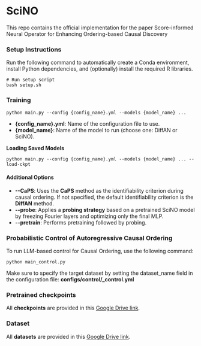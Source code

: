 # SciNO
This repo contains the official implementation for the paper Score-informed Neural Operator for Enhancing Ordering-based Causal Discovery

### Setup Instructions

Run the following command to automatically create a Conda environment, install Python dependencies, and (optionally) install the required R libraries.

```
# Run setup script
bash setup.sh
```

### Training 

```
python main.py --config {config_name}.yml --models {model_name} ...
```

- **{config_name}.yml**: Name of the configuration file to use.
- **{model_name}**: Name of the model to run (choose one: DiffAN or SciNO).

**Loading Saved Models**
```
python main.py --config {config_name}.yml --models {model_name} ... --load-ckpt
```

#### Additional Options
- **--CaPS**: Uses the **CaPS** method as the identifiability criterion during causal ordering.
If not specified, the default identifiability criterion is the **DiffAN** method.
- **--probe**: Applies a **probing strategy** based on a pretrained SciNO model by freezing Fourier layers and optimizing only the final MLP.
- **--pretrain**: Performs pretraining followed by probing.

### Probabilistic Control of Autoregressive Causal Ordering
To run LLM-based control for Causal Ordering, use the following command:
```
python main_control.py 
```
Make sure to specify the target dataset by setting the dataset_name field in the configuration file:
**configs/control/_control.yml**

### Pretrained checkpoints

All **checkpoints** are provided in this [Google Drive link](https://drive.google.com/file/d/1ZZ5godXYGNQGVLrFNJ5mtx0CCTlaaT2_/view?usp=drive_link).

### Dataset

All **datasets** are provided in this [Google Drive link](https://drive.google.com/file/d/1GgucMenfLw_jlZRg7vLsoJcSMTW8sAZ1/view?usp=drive_link).